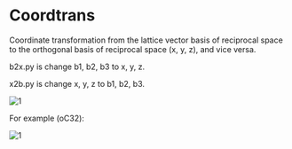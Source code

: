 # Coordtrans
Coordinate transformation from the lattice vector basis of reciprocal space to the orthogonal basis of reciprocal space (x, y, z), and vice versa.

b2x.py is change b1, b2, b3 to x, y, z.

x2b.py is change x, y, z to b1, b2, b3.

![1](http://latex.codecogs.com/svg.latex?\vec{X}=\left(\vec{e}_1,\vec{e}_2,...,\vec{e}_n\right)\left(\begin{matrix}x_1\\\\x_2\\\\.\\\\.\\\\x_n\end{matrix}\right)=\left(\vec{e}_a,\vec{e}_b,...,\vec{e}_{sn}\right)\left(\begin{matrix}x_1'\\\\x_2'\\\\.\\\\.\\\\x_n'\end{matrix}\right))

For example (oC32):

![1](http://latex.codecogs.com/svg.latex?\left(\begin{matrix}1&0&0\\\\0&1&0\\\\0&0&1\end{matrix}\right)\left(\begin{matrix}x\\\\y\\\\z\end{matrix}\right)=\left(\begin{matrix}1&0&0\\\\0&1&0\\\\0&0&1\end{matrix}\right)\left(\begin{matrix}x_1'\\\\x_2'\\\\.\\\\.\\\\x_n'\end{matrix}\right))
